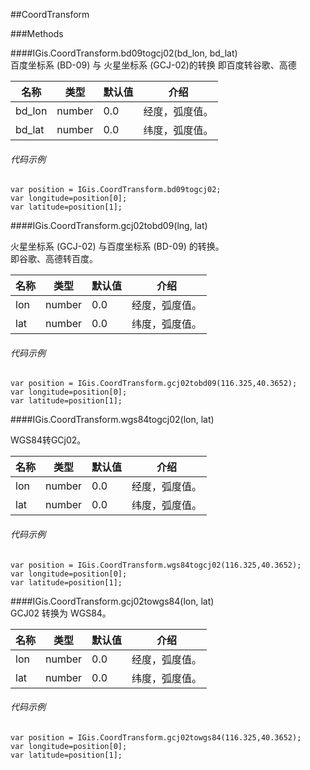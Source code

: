##CoordTransform  
  
###Methods  
  
####IGis.CoordTransform.bd09togcj02(bd_lon, bd_lat)  
百度坐标系 (BD-09) 与 火星坐标系 (GCJ-02)的转换
即百度转谷歌、高德
  
名称|类型|默认值|介绍  
-|-|-|-   
bd_lon| number|0.0 |经度，弧度值。  
bd_lat| number |0.0 |纬度，弧度值。    

###### 代码示例  
    var position = IGis.CoordTransform.bd09togcj02;
    var longitude=position[0];
    var latitude=position[1];
  
####IGis.CoordTransform.gcj02tobd09(lng, lat)    
  
火星坐标系 (GCJ-02) 与百度坐标系 (BD-09) 的转换。    
即谷歌、高德转百度。  
  
名称|类型|默认值|介绍  
-|-|-|-   
lon| number|0.0 |经度，弧度值。  
lat| number |0.0 |纬度，弧度值。     
  
###### 代码示例  
 
    var position = IGis.CoordTransform.gcj02tobd09(116.325,40.3652);
    var longitude=position[0];
    var latitude=position[1];
####IGis.CoordTransform.wgs84togcj02(lon, lat)   
  
WGS84转GCj02。  
  
名称|类型|默认值|介绍  
-|-|-|-   
lon| number|0.0 |经度，弧度值。  
lat| number |0.0 |纬度，弧度值。    
  
###### 代码示例  
 
    var position = IGis.CoordTransform.wgs84togcj02(116.325,40.3652);
    var longitude=position[0];
    var latitude=position[1];
####IGis.CoordTransform.gcj02towgs84(lon, lat)  
GCJ02 转换为 WGS84。  
    
名称|类型|默认值|介绍  
-|-|-|-   
lon| number|0.0 |经度，弧度值。  
lat| number |0.0 |纬度，弧度值。    
###### 代码示例  

   
    var position = IGis.CoordTransform.gcj02towgs84(116.325,40.3652);
    var longitude=position[0];
    var latitude=position[1];